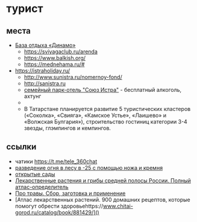 # турист

## места

 * [База отдыха «Динамо»](https://turbaza.ru/respublika-tatarstan/id617/)
	* https://sviyagaclub.ru/arenda
	* https://www.balkish.org/
	* https://mednehama.ru/#
 * https://istraholiday.ru/
 	* http://www.sunistra.ru/nomernoy-fond/
	* http://sanistra.ru
	* [семейный парк-отель "Союз Истра"](https://soyuz-gazprom.ru/karta-otelya/) - бесплатный алкоголь, ахтунг
	* 
	* В Татарстане планируется развитие 5 туристических кластеров («Соколка», «Свияга», «Камское Устье», «Лаишево» и «Волжская Булгария»), строительство гостиниц категории 3-4 звезды, глэмпингов и кемпингов. 

## ссылки

 * чатики https://t.me/tele_360chat
 * [разведение огня в лесу в -25 с помощью ножа и кремня](https://youtu.be/MAUqMXdnrcA?t=2293)
 * [открытые сады](https://opengardens.ru/gardens/shveycariya-v-podmoskove-sad-semi-kuznecovyh)
 * [Лекарственные растения и грибы средней полосы России. Полный атлас-определитель](https://www.chitai-gorod.ru/catalog/book/564245/)
 * [Про травы. Сбор, заготовка и применение](https://www.chitai-gorod.ru/catalog/book/1188948/)
 * [Атлас лекарственных растений. 900 домашних рецептов, которые помогут обрести здоровьеhttps://www.chitai-gorod.ru/catalog/book/881429/]()
